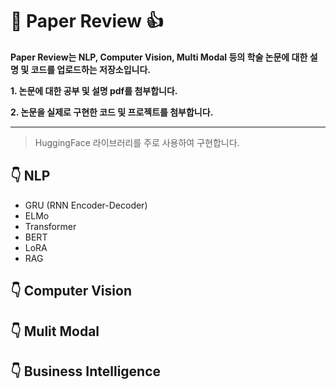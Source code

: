# :star_struck: Paper Review :+1:

**Paper Review는 NLP, Computer Vision, Multi Modal 등의 학술 논문에 대한 설명 및 코드를 업로드하는 저장소입니다.**      
   
**1. 논문에 대한 공부 및 설명 pdf를 첨부합니다.**      
   
**2. 논문을 실제로 구현한 코드 및 프로젝트를 첨부합니다.**   
* * *
> HuggingFace 라이브러리를 주로 사용하여 구현합니다.


## :point_down: NLP
- GRU (RNN Encoder-Decoder)
- ELMo
- Transformer
- BERT
- LoRA
- RAG
## :point_down: Computer Vision

## :point_down: Mulit Modal

## :point_down: Business Intelligence
